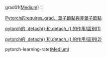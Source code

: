 grad01([Medium](https://medium.com/p/6f978fa65a80))：

[Pytorch的requires_grad、葉子節點與非葉子節點](https://blog.csdn.net/qq_36429555/article/details/118657440)

[pytorch的 .detach() 和.detach_() 的作用/區别(1)](https://blog.csdn.net/qq_27825451/article/details/95498211)

[pytorch的 .detach() 和.detach_() 的作用/區别(2)](http://nysdy.com/post/pytorch_detach_data/)

pytorch-learning-rate([Medium](https://medium.com/p/6f978fa65a80))
